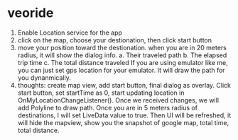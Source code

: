 # veoride

1. Enable Location service for the app
2. click on the map, choose your destionation, then click start button
3. move your position toward the destionation.
   when you are in 20 meters radius, it will show the dialog info.
   a. Their traveled path
   b. The elapsed trip time
   c. The total distance traveled
   If you are using emulator like me,  you can just set gps location for your emulator.
   It will draw the path for you dynanmically.
4. thoughts: 
    create map view, add start button, final dialog as overlay.
    Click start button, set startTime as 0, start updating location in OnMyLocationChangeListener().
    Once we received changes, we will add Polyline to draw path.
    Once you are in 5 meters radius of destinations,  I will set LiveData value to true.
    Then UI will be refreshed, it will hide the mapview, show you the snapshot of google map, total time, total distance.
